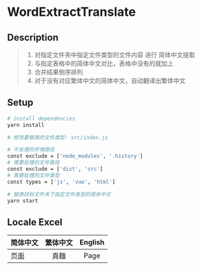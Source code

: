 # WordExtractTranslate

## Description

> 1. 对指定文件夹中指定文件类型的文件内容 进行 简体中文提取
> 2. 与指定表格中的简体中文对比，表格中没有的就加上
> 3. 合并结果倒序排列
> 4. 对于没有对应繁体中文的简体中文，自动翻译出繁体中文

## Setup

```bash
# install dependencies
yarn install

# 修改要替换的文件类型: src/index.js

# 不处理的环境路径
const exclude = ['node_modules', '.history']
# 需要处理的文件路径
const exclude = ['dist', 'src']
# 需要处理的文件类型
const types = ['js', 'vue', 'html']

# 替换目标文件夹下指定文件类型的简体中文
yarn start
```

## Locale Excel
| 简体中文   | 繁体中文  |  English  |
| --------  |  :-----:   | :----:  |
|  页面      |   頁麵   |   Page   |
